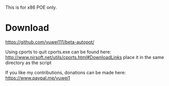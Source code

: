This is for x86 POE only.

# Download
https://github.com/yuwei111/beta-autopot/

Using cports to quit
cports.exe can be found here: http://www.nirsoft.net/utils/cports.html#DownloadLinks
place it in the same directory as the script


If you like my contributions, donations can be made here: https://www.paypal.me/yuwei1